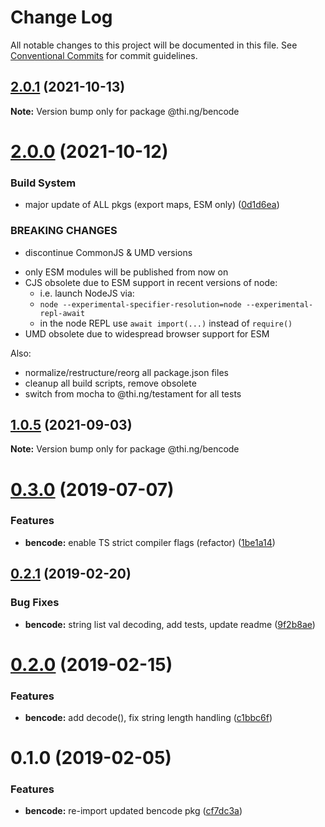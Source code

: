 # Change Log

All notable changes to this project will be documented in this file.
See [Conventional Commits](https://conventionalcommits.org) for commit guidelines.

## [2.0.1](https://github.com/thi-ng/umbrella/compare/@thi.ng/bencode@2.0.0...@thi.ng/bencode@2.0.1) (2021-10-13)

**Note:** Version bump only for package @thi.ng/bencode





# [2.0.0](https://github.com/thi-ng/umbrella/compare/@thi.ng/bencode@1.0.5...@thi.ng/bencode@2.0.0) (2021-10-12)


### Build System

* major update of ALL pkgs (export maps, ESM only) ([0d1d6ea](https://github.com/thi-ng/umbrella/commit/0d1d6ea9fab2a645d6c5f2bf2591459b939c09b6))


### BREAKING CHANGES

* discontinue CommonJS & UMD versions

- only ESM modules will be published from now on
- CJS obsolete due to ESM support in recent versions of node:
  - i.e. launch NodeJS via:
  - `node --experimental-specifier-resolution=node --experimental-repl-await`
  - in the node REPL use `await import(...)` instead of `require()`
- UMD obsolete due to widespread browser support for ESM

Also:
- normalize/restructure/reorg all package.json files
- cleanup all build scripts, remove obsolete
- switch from mocha to @thi.ng/testament for all tests






##  [1.0.5](https://github.com/thi-ng/umbrella/compare/@thi.ng/bencode@1.0.4...@thi.ng/bencode@1.0.5) (2021-09-03) 

**Note:** Version bump only for package @thi.ng/bencode 

#  [0.3.0](https://github.com/thi-ng/umbrella/compare/@thi.ng/bencode@0.2.17...@thi.ng/bencode@0.3.0) (2019-07-07) 

###  Features 

- **bencode:** enable TS strict compiler flags (refactor) ([1be1a14](https://github.com/thi-ng/umbrella/commit/1be1a14)) 

##  [0.2.1](https://github.com/thi-ng/umbrella/compare/@thi.ng/bencode@0.2.0...@thi.ng/bencode@0.2.1) (2019-02-20) 

###  Bug Fixes 

- **bencode:** string list val decoding, add tests, update readme ([9f2b8ae](https://github.com/thi-ng/umbrella/commit/9f2b8ae)) 

#  [0.2.0](https://github.com/thi-ng/umbrella/compare/@thi.ng/bencode@0.1.1...@thi.ng/bencode@0.2.0) (2019-02-15) 

###  Features 

- **bencode:** add decode(), fix string length handling ([c1bbc6f](https://github.com/thi-ng/umbrella/commit/c1bbc6f)) 

#  0.1.0 (2019-02-05) 

###  Features 

- **bencode:** re-import updated bencode pkg ([cf7dc3a](https://github.com/thi-ng/umbrella/commit/cf7dc3a))
